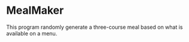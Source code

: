 # MealMaker
This program randomly generate a three-course meal based on what is available on a menu.
